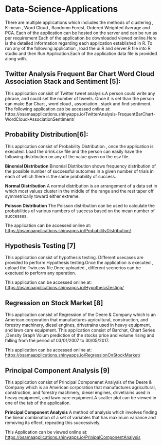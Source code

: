 # Data-Science-Applications
There are multiple applications which includes the methods of clustering , K-mean , Word Cloud , Randomn Forest, Ordered Weighted Average and PCA. Each of the application can be hosted on the server and can be run as per requirement
Each of the application be downloaded viewed online.Here is the detailed information regarding each application established in R.
To run any of the following application , load the ui.R and server.R file into R studio and then Run Application.Each of the application data file is provided along with.

<h2>Twitter Analysis Frequent Bar Chart Word Cloud Association Stack and Sentiment [5]:</h2>
This application consisit of Twitter tweet analysis.A person could write any phrase, and could set the number of tweets. Once it is set than the person can make Bar Chart , word cloud , association , stack and find sentiment. The following application cab be accessed online at:
https://osamaapplications.shinyapps.io/TwitterAnalysis-FrequentBarChart-WordCloud-AssociationSentiment/

<h2>Probability Distribution[6]:</h2>
This application consist of Probability Distribution , once the application is executed. Load the drink.csv file and the person can easily have the following distribution on any of the value given on the csv file.

**Binomial Distribution**
Binomial Distribution shows frequency distribution of the possible number of successful outcomes in a given number of trials in each of which there is the same probability of success.

**Normal Distribution**
A normal distribution is an arrangement of a data set in which most values cluster in the middle of the range and the rest taper off symmetrically toward either extreme.

**Poisson Distribution**
The Poisson distribution can be used to calculate the probabilities of various numbers of success based on the mean number of successes.

The application can be accessed online at:
https://osamaapplications.shinyapps.io/ProbabilityDistribution/

<h2>Hypothesis Testing [7]</h2>
This application consist of hypothesis testing. Different usecases are provided to perform Hypothesis testing.Once the application is executed , upload the Twin.csv file.Once uploaded , different scenerios can be exectued to perform any operation.

This application can be accessed online at:
https://osamaapplications.shinyapps.io/HypothesisTesting/

<h2>Regression on Stock Market [8]</h2>
This application consist of Regression of the Deere & Company which is an American corporation that manufactures agricultural, construction, and forestry machinery, diesel engines, drivetrains used in heavy equipment, and lawn care equipment. This application
consist of Barchat, Chart Series ,Density Graph Volum prediction of the stocks price and volume rising and falling from the period of 03/01/2007 to 30/05/2017.

This application can be accessed online at:
https://osamaapplications.shinyapps.io/RegressionOnStockMarket/

<h2>Principal Component Analysis [9]</h2>
This application consist of Principal Componenet Analysis of the Deere & Company which is an American corporation that manufactures agricultural, construction, and forestry machinery, diesel engines, drivetrains used in heavy equipment, and lawn care equipment.A scatter plot can be viewed in one of the tab of the application.

**Principal Component Analysis**
A method of analysis which involves finding the linear combination of a set of variables that has maximum variance and removing its effect, repeating this successively.

This Application can be viewed online at:
https://osamaapplications.shinyapps.io/PrinipalComponentAnalysis



